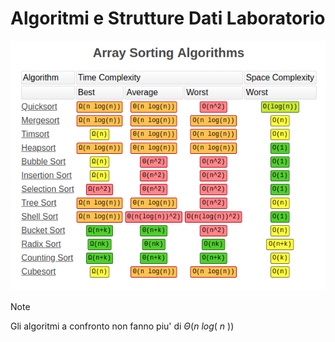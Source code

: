 # Algoritmi e Strutture Dati Laboratorio

![Complexity](https://github.com/Victor-Danilov/ASD_lab/blob/main/msc/Complexity.png)

>[!NOTE]
> Gli algoritmi a confronto non fanno piu' di $\Theta(n\ log(\ n\ ))$
